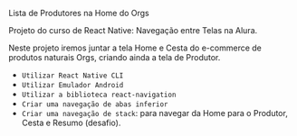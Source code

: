 

Lista de Produtores na Home do Orgs

Projeto do curso de React Native: Navegação entre Telas na Alura.


Neste projeto iremos juntar a tela Home e Cesta do e-commerce de produtos naturais Orgs, criando ainda a tela de Produtor.

- `Utilizar React Native CLI`
- `Utilizar Emulador Android`
- `Utilizar a biblioteca react-navigation`
- `Criar uma navegação de abas inferior`
- `Criar uma navegação de stack`: para navegar da Home para o Produtor, Cesta e Resumo (desafio).

